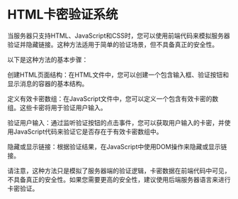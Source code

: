 # HTML卡密验证系统

当服务器只支持HTML、JavaScript和CSS时，您可以使用前端代码来模拟服务器验证并隐藏链接。这种方法适用于简单的验证场景，但不具备真正的安全性。

以下是这种方法的基本步骤：

创建HTML页面结构：在HTML文件中，您可以创建一个包含输入框、验证按钮和显示消息的容器的基本结构。

定义有效卡密数组：在JavaScript文件中，您可以定义一个包含有效卡密的数组。这些卡密将用于验证用户输入。

验证用户输入：通过监听验证按钮的点击事件，您可以获取用户输入的卡密，并使用JavaScript代码来验证它是否存在于有效卡密数组中。

隐藏或显示链接：根据验证结果，在JavaScript中使用DOM操作来隐藏或显示链接。

请注意，这种方法只是模拟了服务器端的验证逻辑，卡密数据在前端代码中可见，不具备真正的安全性。如果您需要更高的安全性，建议使用后端服务器语言来进行卡密验证。
